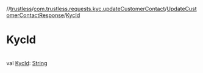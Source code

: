 //[trustless](../../../index.md)/[com.trustless.requests.kyc.updateCustomerContact](../index.md)/[UpdateCustomerContactResponse](index.md)/[KycId](-kyc-id.md)

# KycId

\
val [KycId](-kyc-id.md): [String](https://kotlinlang.org/api/latest/jvm/stdlib/kotlin/-string/index.html)
